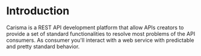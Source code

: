 # Introduction

Carisma is a REST API development platform that allow APIs creators to provide a set of standard functionalities to resolve most problems of the API consumers. As consumer you'll interact with a web service with predictable and pretty standard behavior.


